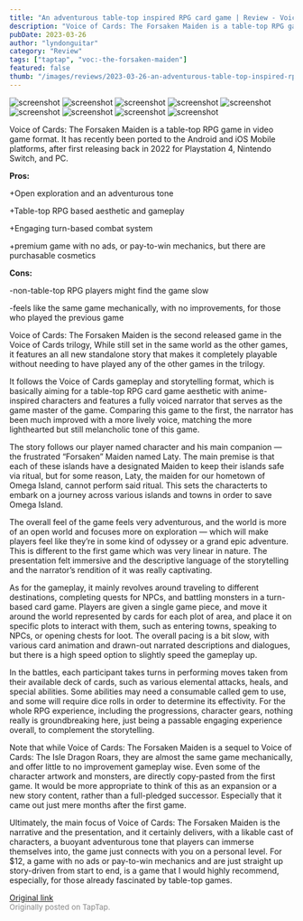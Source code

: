 ```yaml
---
title: "An adventurous table-top inspired RPG card game | Review - Voice of Cards: The Forsaken Maiden"
description: "Voice of Cards: The Forsaken Maiden is a table-top RPG game in video game format. It has recently been ported to the Android and iOS Mobile platforms, after first releasing back in 2022 for Playstation 4, Nintendo Switch, and PC."
pubDate: 2023-03-26
author: "lyndonguitar"
category: "Review"
tags: ["taptap", "voc:-the-forsaken-maiden"]
featured: false
thumb: "/images/reviews/2023-03-26-an-adventurous-table-top-inspired-rpg-card-game--review---voice-of-cards-the-forsaken-mai-0.avif"
---
```


<div class="gallery">
  <img src="/images/reviews/2023-03-26-an-adventurous-table-top-inspired-rpg-card-game--review---voice-of-cards-the-forsaken-mai-0.avif" alt="screenshot" />
  <img src="/images/reviews/2023-03-26-an-adventurous-table-top-inspired-rpg-card-game--review---voice-of-cards-the-forsaken-mai-1.avif" alt="screenshot" />
  <img src="/images/reviews/2023-03-26-an-adventurous-table-top-inspired-rpg-card-game--review---voice-of-cards-the-forsaken-mai-2.avif" alt="screenshot" />
  <img src="/images/reviews/2023-03-26-an-adventurous-table-top-inspired-rpg-card-game--review---voice-of-cards-the-forsaken-mai-3.avif" alt="screenshot" />
  <img src="/images/reviews/2023-03-26-an-adventurous-table-top-inspired-rpg-card-game--review---voice-of-cards-the-forsaken-mai-4.avif" alt="screenshot" />
  <img src="/images/reviews/2023-03-26-an-adventurous-table-top-inspired-rpg-card-game--review---voice-of-cards-the-forsaken-mai-5.avif" alt="screenshot" />
  <img src="/images/reviews/2023-03-26-an-adventurous-table-top-inspired-rpg-card-game--review---voice-of-cards-the-forsaken-mai-6.avif" alt="screenshot" />
  <img src="/images/reviews/2023-03-26-an-adventurous-table-top-inspired-rpg-card-game--review---voice-of-cards-the-forsaken-mai-7.avif" alt="screenshot" />
  <img src="/images/reviews/2023-03-26-an-adventurous-table-top-inspired-rpg-card-game--review---voice-of-cards-the-forsaken-mai-8.avif" alt="screenshot" />
</div>

Voice of Cards: The Forsaken Maiden is a table-top RPG game in video game format. It has recently been ported to the Android and iOS Mobile platforms, after first releasing back in 2022 for Playstation 4, Nintendo Switch, and PC.


**Pros:**


+Open exploration and an adventurous tone

+Table-top RPG based aesthetic and gameplay

+Engaging turn-based combat system

+premium game with no ads, or pay-to-win mechanics, but there are purchasable cosmetics


**Cons:**


-non-table-top RPG players might find the game slow

-feels like the same game mechanically, with no improvements, for those who played the previous game

Voice of Cards: The Forsaken Maiden is the second released game in the Voice of Cards trilogy, While still set in the same world as the other games, it features an all new standalone story that makes it completely playable without needing to have played any of the other games in the trilogy.

It follows the Voice of Cards gameplay and storytelling format, which is basically aiming for a table-top RPG card game aesthetic with anime-inspired characters and features a fully voiced narrator that serves as the game master of the game. Comparing this game to the first, the narrator has been much improved with a more lively voice, matching the more lighthearted but still melancholic tone of this game.

The story follows our player named character and his main companion — the frustrated “Forsaken” Maiden named Laty. The main premise is that each of these islands have a designated Maiden to keep their islands safe via ritual, but for some reason, Laty, the maiden for our hometown of Omega Island, cannot perform said ritual. This sets the characterts to embark on a journey across various islands and towns in order to save Omega Island.

The overall feel of the game feels very adventurous, and the world is more of an open world and focuses more on exploration — which will make players feel like they’re in some kind of odyssey or a grand epic adventure. This is different to the first game which was very linear in nature. The presentation felt immersive and the descriptive language of the storytelling and the narrator’s rendition of it was really captivating.

As for the gameplay, it mainly revolves around traveling to different destinations, completing quests for NPCs, and battling monsters in a turn-based card game. Players are given a single game piece, and move it around the world represented by cards for each plot of area, and place it on specific plots to interact with them, such as entering towns, speaking to NPCs, or opening chests for loot. The overall pacing is a bit slow, with various card animation and drawn-out narrated descriptions and dialogues, but there is a high speed option to slightly speed the gameplay up.

In the battles, each participant takes turns in performing moves taken from their available deck of cards, such as various elemental attacks, heals, and special abilities. Some abilities may need a consumable called gem to use, and some will require dice rolls in order to determine its effectivity. For the whole RPG experience, including the progressions, character gears, nothing really is groundbreaking here, just being a passable engaging experience overall, to complement the storytelling.

Note that while Voice of Cards: The Forsaken Maiden is a sequel to Voice of Cards: The Isle Dragon Roars, they are almost the same game mechanically, and offer little to no improvement gameplay wise. Even some of the character artwork and monsters, are directly copy-pasted from the first game. It would be more appropriate to think of this as an expansion or a new story content, rather than a full-pledged successor. Especially that it came out just mere months after the first game.

Ultimately, the main focus of Voice of Cards: The Forsaken Maiden is the narrative and the presentation, and it certainly delivers, with a likable cast of characters, a buoyant adventurous tone that players can immerse themselves into, the game just connects with you on a personal level. For $12, a game with no ads or pay-to-win mechanics and are just straight up story-driven from start to end, is a game that I would highly recommend, especially, for those already fascinated by table-top games.

[Original link](https://www.taptap.io/post/4903147)<br><span style="font-size: 0.95em; color: #888;">Originally posted on TapTap.</span>
